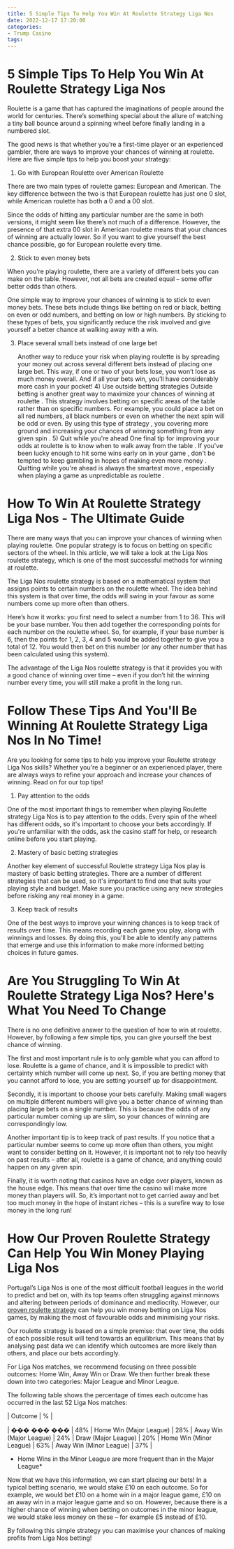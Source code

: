 ```yaml
---
title: 5 Simple Tips To Help You Win At Roulette Strategy Liga Nos 
date: 2022-12-17 17:20:00
categories:
- Trump Casino
tags:
---
```



#  5 Simple Tips To Help You Win At Roulette Strategy Liga Nos 

Roulette is a game that has captured the imaginations of people around the world for centuries. There’s something special about the allure of watching a tiny ball bounce around a spinning wheel before finally landing in a numbered slot.

The good news is that whether you’re a first-time player or an experienced gambler, there are ways to improve your chances of winning at roulette. Here are five simple tips to help you boost your strategy:

1) Go with European Roulette over American Roulette

There are two main types of roulette games: European and American. The key difference between the two is that European roulette has just one 0 slot, while American roulette has both a 0 and a 00 slot.

Since the odds of hitting any particular number are the same in both versions, it might seem like there’s not much of a difference. However, the presence of that extra 00 slot in American roulette means that your chances of winning are actually lower. So if you want to give yourself the best chance possible, go for European roulette every time.

2) Stick to even money bets

When you’re playing roulette, there are a variety of different bets you can make on the table. However, not all bets are created equal – some offer better odds than others.

One simple way to improve your chances of winning is to stick to even money bets. These bets include things like betting on red or black, betting on even or odd numbers, and betting on low or high numbers. By sticking to these types of bets, you significantly reduce the risk involved and give yourself a better chance at walking away with a win.

3) Place several small bets instead of one large bet



















      Another way to reduce your risk when playing roulette is by spreading your money out across several different bets instead of placing one large bet. This way, if one or two of your bets lose, you won’t lose as much money overall. And if all your bets win, you’ll have considerably more cash in your pocket! 4) Use outside betting strategies  Outside betting is another great way to maximize your chances of winning at roulette . This strategy involves betting on specific areas of the table rather than on specific numbers. For example, you could place a bet on all red numbers, all black numbers or even on whether the next spin will be odd or even. By using this type of strategy , you covering more ground and increasing your chances of winning something from any given spin . 5) Quit while you're ahead One final tip for improving your odds at roulette is to know when to walk away from the table . If you've been lucky enough to hit some wins early on in your game , don't be tempted to keep gambling in hopes of making even more money . Quitting while you're ahead is always the smartest move , especially when playing a game as unpredictable as roulette .

#  How To Win At Roulette Strategy Liga Nos - The Ultimate Guide 

There are many ways that you can improve your chances of winning when playing roulette. One popular strategy is to focus on betting on specific sectors of the wheel. In this article, we will take a look at the Liga Nos roulette strategy, which is one of the most successful methods for winning at roulette.

The Liga Nos roulette strategy is based on a mathematical system that assigns points to certain numbers on the roulette wheel. The idea behind this system is that over time, the odds will swing in your favour as some numbers come up more often than others.

Here’s how it works: you first need to select a number from 1 to 36. This will be your base number. You then add together the corresponding points for each number on the roulette wheel. So, for example, if your base number is 6, then the points for 1, 2, 3, 4 and 5 would be added together to give you a total of 12. You would then bet on this number (or any other number that has been calculated using this system).

The advantage of the Liga Nos roulette strategy is that it provides you with a good chance of winning over time – even if you don’t hit the winning number every time, you will still make a profit in the long run.

#  Follow These Tips And You'll Be Winning At Roulette Strategy Liga Nos In No Time! 

Are you looking for some tips to help you improve your Roulette strategy Liga Nos skills? Whether you're a beginner or an experienced player, there are always ways to refine your approach and increase your chances of winning. Read on for our top tips!

1. Pay attention to the odds

One of the most important things to remember when playing Roulette strategy Liga Nos is to pay attention to the odds. Every spin of the wheel has different odds, so it's important to choose your bets accordingly. If you're unfamiliar with the odds, ask the casino staff for help, or research online before you start playing.

2. Mastery of basic betting strategies

Another key element of successful Roulette strategy Liga Nos play is mastery of basic betting strategies. There are a number of different strategies that can be used, so it's important to find one that suits your playing style and budget. Make sure you practice using any new strategies before risking any real money in a game.

3. Keep track of results

One of the best ways to improve your winning chances is to keep track of results over time. This means recording each game you play, along with winnings and losses. By doing this, you'll be able to identify any patterns that emerge and use this information to make more informed betting choices in future games.

#  Are You Struggling To Win At Roulette Strategy Liga Nos? Here's What You Need To Change 

There is no one definitive answer to the question of how to win at roulette. However, by following a few simple tips, you can give yourself the best chance of winning.

The first and most important rule is to only gamble what you can afford to lose. Roulette is a game of chance, and it is impossible to predict with certainty which number will come up next. So, if you are betting money that you cannot afford to lose, you are setting yourself up for disappointment.

Secondly, it is important to choose your bets carefully. Making small wagers on multiple different numbers will give you a better chance of winning than placing large bets on a single number. This is because the odds of any particular number coming up are slim, so your chances of winning are correspondingly low.

Another important tip is to keep track of past results. If you notice that a particular number seems to come up more often than others, you might want to consider betting on it. However, it is important not to rely too heavily on past results – after all, roulette is a game of chance, and anything could happen on any given spin.

Finally, it is worth noting that casinos have an edge over players, known as the house edge. This means that over time the casino will make more money than players will. So, it’s important not to get carried away and bet too much money in the hope of instant riches – this is a surefire way to lose money in the long run!

#  How Our Proven Roulette Strategy Can Help You Win Money Playing Liga Nos

 Portugal’s Liga Nos is one of the most difficult football leagues in the world to predict and bet on, with its top teams often struggling against minnows and altering between periods of dominance and mediocrity. However, our [proven roulette strategy](https://www.alkabout.com/roulette-strategy) can help you win money betting on Liga Nos games, by making the most of favourable odds and minimising your risks.

Our roulette strategy is based on a simple premise: that over time, the odds of each possible result will tend towards an equilibrium. This means that by analysing past data we can identify which outcomes are more likely than others, and place our bets accordingly.

For Liga Nos matches, we recommend focusing on three possible outcomes: Home Win, Away Win or Draw. We then further break these down into two categories: Major League and Minor League.

The following table shows the percentage of times each outcome has occurred in the last 52 Liga Nos matches:

| Outcome | % |

| ��� ��� ��� | 48% |
Home Win (Major League) | 28% | 
Away Win (Major League) | 24% | 
Draw (Major League) | 20% | 
Home Win (Minor League) | 63% | 
Away Win (Minor League) | 37% |

 

 * Home Wins in the Minor League are more frequent than in the Major League*

 Now that we have this information, we can start placing our bets! In a typical betting scenario, we would stake £10 on each outcome. So for example, we would bet £10 on a home win in a major league game, £10 on an away win in a major league game and so on. However, because there is a higher chance of winning when betting on outcomes in the minor league, we would stake less money on these – for example £5 instead of £10.

 By following this simple strategy you can maximise your chances of making profits from Liga Nos betting!